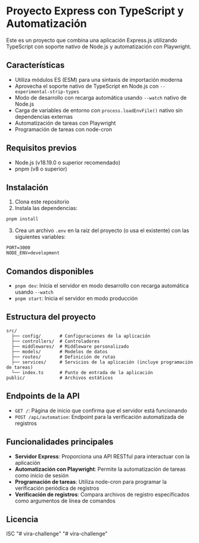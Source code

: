 # Proyecto Express con TypeScript y Automatización

Este es un proyecto que combina una aplicación Express.js utilizando TypeScript con soporte nativo de Node.js y automatización con Playwright.

## Características

- Utiliza módulos ES (ESM) para una sintaxis de importación moderna
- Aprovecha el soporte nativo de TypeScript en Node.js con `--experimental-strip-types`
- Modo de desarrollo con recarga automática usando `--watch` nativo de Node.js
- Carga de variables de entorno con `process.loadEnvFile()` nativo sin dependencias externas
- Automatización de tareas con Playwright
- Programación de tareas con node-cron

## Requisitos previos

- Node.js (v18.19.0 o superior recomendado)
- pnpm (v8 o superior)

## Instalación

1. Clona este repositorio
2. Instala las dependencias:

```bash
pnpm install
```

3. Crea un archivo `.env` en la raíz del proyecto (o usa el existente) con las siguientes variables:

```
PORT=3000
NODE_ENV=development
```

## Comandos disponibles

- `pnpm dev`: Inicia el servidor en modo desarrollo con recarga automática usando `--watch`
- `pnpm start`: Inicia el servidor en modo producción

## Estructura del proyecto

```
src/
  ├── config/       # Configuraciones de la aplicación
  ├── controllers/  # Controladores
  ├── middlewares/  # Middleware personalizado
  ├── models/       # Modelos de datos
  ├── routes/       # Definición de rutas
  ├── services/     # Servicios de la aplicación (incluye programación de tareas)
  └── index.ts      # Punto de entrada de la aplicación
public/             # Archivos estáticos
```

## Endpoints de la API

- `GET /`: Página de inicio que confirma que el servidor está funcionando
- `POST /api/automation`: Endpoint para la verificación automatizada de registros

## Funcionalidades principales

- **Servidor Express**: Proporciona una API RESTful para interactuar con la aplicación
- **Automatización con Playwright**: Permite la automatización de tareas como inicio de sesión
- **Programación de tareas**: Utiliza node-cron para programar la verificación periódica de registros
- **Verificación de registros**: Compara archivos de registro especificados como argumentos de línea de comandos

## Licencia

ISC "# vira-challenge" 
"# vira-challenge" 
